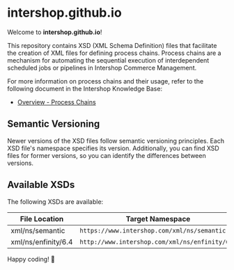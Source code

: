 # intershop.github.io

Welcome to **intershop.github.io**! 

This repository contains XSD (XML Schema Definition) files that facilitate the creation of XML files for defining process chains. Process chains are a mechanism for automating the sequential execution of interdependent scheduled jobs or pipelines in Intershop Commerce Management.

For more information on process chains and their usage, refer to the following document in the Intershop Knowledge Base: 
- [Overview - Process Chains](https://support.intershop.com/kb/index.php/Display/2784F3)

## Semantic Versioning

Newer versions of the XSD files follow semantic versioning principles. Each XSD file's namespace specifies its version.
Additionally, you can find XSD files for former versions, so you can identify the differences between versions.


## Available XSDs

The following XSDs are available:

| File Location       | Target Namespace                               |
|---------------------|------------------------------------------------|
| xml/ns/semantic     | `https://www.intershop.com/xml/ns/semantic`    |
| xml/ns/enfinity/6.4 | `http://www.intershop.com/xml/ns/enfinity/6.4` |

Happy coding! 🚀